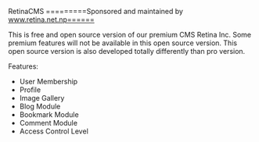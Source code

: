 RetinaCMS
=========Sponsored and maintained by www.retina.net.np======

This is free and open source version of our premium CMS Retina Inc. 
Some premium features will not be available in this open source version.
This open source version is also developed totally differently than pro version.


Features:

- User Membership
- Profile
- Image Gallery
- Blog Module
- Bookmark Module
- Comment Module
- Access Control Level
